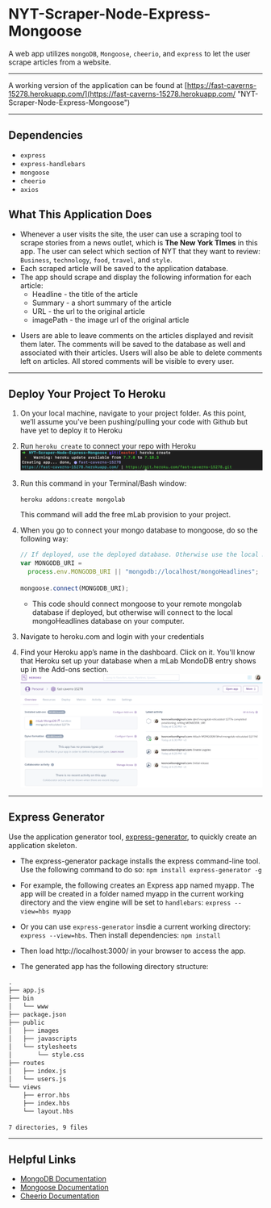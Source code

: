 # NYT-Scraper-Node-Express-Mongoose

A web app utilizes `mongoDB`, `Mongoose`, `cheerio`, and `express` to let the user scrape articles from a website.

---

A working version of the application can be found at [https://fast-caverns-15278.herokuapp.com/](https://fast-caverns-15278.herokuapp.com/ "NYT-Scraper-Node-Express-Mongoose")

---

## Dependencies

- `express`
- `express-handlebars`
- `mongoose`
- `cheerio`
- `axios`

## What This Application Does

- Whenever a user visits the site, the user can use a scraping tool to scrape stories from a news outlet, which is **The New York TImes** in this app. The user can select which section of NYT that they want to review: `Business`, `technology`, `food`, `travel`, and `style`.
- Each scraped article will be saved to the application database.
- The app should scrape and display the following information for each article:
  - Headline - the title of the article
  - Summary - a short summary of the article
  - URL - the url to the original article
  - imagePath - the image url of the original article

* Users are able to leave comments on the articles displayed and revisit them later. The comments will be saved to the database as well and associated with their articles. Users will also be able to delete comments left on articles. All stored comments will be visible to every user.

---

## Deploy Your Project To Heroku

1. On your local machine, navigate to your project folder. As this point, we’ll assume you’ve been pushing/pulling your code with Github but have yet to deploy it to Heroku
2. Run `heroku create` to connect your repo with Heroku
   ![Run Heroku Create](./screenshots/screenshots-herokuCreate.png)

3. Run this command in your Terminal/Bash window:

   `heroku addons:create mongolab`

   This command will add the free mLab provision to your project.

4. When you go to connect your mongo database to mongoose, do so the following way:

   ```js
   // If deployed, use the deployed database. Otherwise use the local mongoHeadlines database
   var MONGODB_URI =
     process.env.MONGODB_URI || "mongodb://localhost/mongoHeadlines";

   mongoose.connect(MONGODB_URI);
   ```

   - This code should connect mongoose to your remote mongolab database if deployed, but otherwise will connect to the local mongoHeadlines database on your computer.

3) Navigate to heroku.com and login with your credentials

4) Find your Heroku app’s name in the dashboard. Click on it. You'll know that Heroku set up your database when a mLab MondoDB entry shows up in the Add-ons section.
   ![Free mLab is added to your project](./screenshots/screenshots-mLabonHeroku.png)

---

## Express Generator

Use the application generator tool, [express-generator](https://expressjs.com/en/starter/generator.html), to quickly create an application skeleton.

- The express-generator package installs the express command-line tool. Use the following command to do so: `npm install express-generator -g`

- For example, the following creates an Express app named myapp. The app will be created in a folder named myapp in the current working directory and the view engine will be set to `handlebars`: `express --view=hbs myapp`

- Or you can use `express-generator` insdie a current working directory: `express --view=hbs`. Then install dependencies: `npm install`

* Then load http://localhost:3000/ in your browser to access the app.

* The generated app has the following directory structure:

```
.
├── app.js
├── bin
│   └── www
├── package.json
├── public
│   ├── images
│   ├── javascripts
│   └── stylesheets
│       └── style.css
├── routes
│   ├── index.js
│   └── users.js
└── views
    ├── error.hbs
    ├── index.hbs
    └── layout.hbs

7 directories, 9 files
```

---

## Helpful Links

- [MongoDB Documentation](https://docs.mongodb.com/manual/)
- [Mongoose Documentation](http://mongoosejs.com/docs/api.html)
- [Cheerio Documentation](https://github.com/cheeriojs/cheerio)
